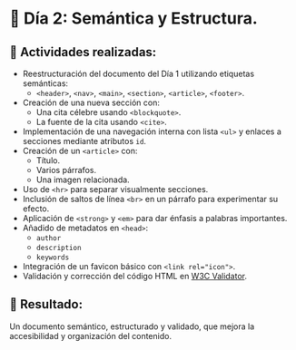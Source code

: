 # 📅 Día 2: Semántica y Estructura.

## 📌 Actividades realizadas:

- Reestructuración del documento del Día 1 utilizando etiquetas semánticas:
  - `<header>`, `<nav>`, `<main>`, `<section>`, `<article>`, `<footer>`.
- Creación de una nueva sección con:
  - Una cita célebre usando `<blockquote>`.
  - La fuente de la cita usando `<cite>`.
- Implementación de una navegación interna con lista `<ul>` y enlaces a secciones mediante atributos `id`.
- Creación de un `<article>` con:
  - Título.
  - Varios párrafos.
  - Una imagen relacionada.
- Uso de `<hr>` para separar visualmente secciones.
- Inclusión de saltos de línea `<br>` en un párrafo para experimentar su efecto.
- Aplicación de `<strong>` y `<em>` para dar énfasis a palabras importantes.
- Añadido de metadatos en `<head>`:
  - `author`
  - `description`
  - `keywords`
- Integración de un favicon básico con `<link rel="icon">`.
- Validación y corrección del código HTML en [W3C Validator](https://validator.w3.org/).

## 📌 Resultado:

Un documento semántico, estructurado y validado, que mejora la accesibilidad y organización del contenido.